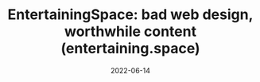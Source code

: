 ---
title: "EntertainingSpace: bad web design, worthwhile content (entertaining.space)"
bookmark: "https://entertaining.space/"
date: 2022-06-14
tags:
  - Bookmark
---
